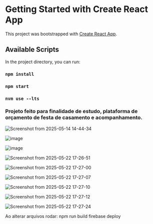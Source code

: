 # Getting Started with Create React App

This project was bootstrapped with [Create React App](https://github.com/facebook/create-react-app).

## Available Scripts

In the project directory, you can run:

### `npm install`
### `npm start`
### `nvm use --lts`

### Projeto feito para finalidade de estudo, plataforma de orçamento de festa de casamento e acompanhamento.

![Screenshot from 2025-05-14 14-44-34](https://github.com/user-attachments/assets/ca97f571-f4e6-425a-bf85-c512ba04f0f6)

![image](https://github.com/user-attachments/assets/ab119c08-1ec7-4b83-8ecc-7f29fccb3cf0)

![image](https://github.com/user-attachments/assets/dff2bdc5-4353-459c-8c5e-54d744207270)

![Screenshot from 2025-05-22 17-26-51](https://github.com/user-attachments/assets/ef45ba6c-199b-4d94-aa15-24df9993416c)

![Screenshot from 2025-05-22 17-27-00](https://github.com/user-attachments/assets/877d233a-57ab-4481-bdc7-ee4bd35ed137)

![Screenshot from 2025-05-22 17-27-07](https://github.com/user-attachments/assets/0d15e9c8-97b2-40d8-ba91-841ca18283cf)

![Screenshot from 2025-05-22 17-27-10](https://github.com/user-attachments/assets/d9ab40f3-246d-435b-b6af-b85d179df423)

![Screenshot from 2025-05-22 17-27-12](https://github.com/user-attachments/assets/c5e2904c-657a-492f-91bb-38e492696c1f)

![Screenshot from 2025-05-22 17-27-24](https://github.com/user-attachments/assets/83698b7a-02c0-4204-b6f6-09973ffe8a45)


Ao alterar arquivos rodar:
npm run build
firebase deploy
